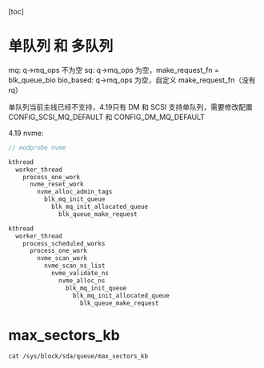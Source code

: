 [toc]

# 单队列 和 多队列

mq: q->mq_ops 不为空
sq: q->mq_ops 为空，make_request_fn = blk_queue_bio
bio_based: q->mq_ops 为空，自定义 make_request_fn（没有rq）

单队列当前主线已经不支持，4.19只有 DM 和 SCSI 支持单队列，需要修改配置 CONFIG_SCSI_MQ_DEFAULT 和 CONFIG_DM_MQ_DEFAULT

4.19 nvme:
```c
// modprobe nvme

kthread
  worker_thread
    process_one_work
      nvme_reset_work
        nvme_alloc_admin_tags
          blk_mq_init_queue
            blk_mq_init_allocated_queue
              blk_queue_make_request

kthread
  worker_thread
    process_scheduled_works
      process_one_work
        nvme_scan_work
          nvme_scan_ns_list
            nvme_validate_ns
              nvme_alloc_ns
                blk_mq_init_queue
                  blk_mq_init_allocated_queue
                    blk_queue_make_request
```

# max_sectors_kb

```shell
cat /sys/block/sda/queue/max_sectors_kb
```